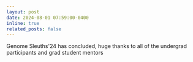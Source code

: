 ```yaml
---
layout: post
date: 2024-08-01 07:59:00-0400
inline: true
related_posts: false
---
```


Genome Sleuths'24 has concluded, huge thanks to all of the undergrad participants and grad student mentors
